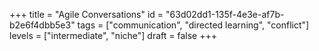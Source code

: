 +++
title = "Agile Conversations"
id = "63d02dd1-135f-4e3e-af7b-b2e6f4dbb5e3"
tags = ["communication", "directed learning", "conflict"]
levels = ["intermediate", "niche"]
draft = false
+++
